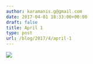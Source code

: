 ```yaml
---
author: karamanis.g@gmail.com
date: 2017-04-01 18:33:00+00:00
draft: false
title: April 1
type: post
url: /blog/2017/4/april-1
---
```


![](https://images.squarespace-cdn.com/content/v1/4f3f61bae4b063b909445965/1491062629298-MYRCSK7CZ50W3AVFKEA2/ke17ZwdGBToddI8pDm48kF9aEDQaTpZHfWEO2zppK7Z7gQa3H78H3Y0txjaiv_0fDoOvxcdMmMKkDsyUqMSsMWxHk725yiiHCCLfrh8O1z5QPOohDIaIeljMHgDF5CVlOqpeNLcJ80NK65_fV7S1UX7HUUwySjcPdRBGehEKrDf5zebfiuf9u6oCHzr2lsfYZD7bBzAwq_2wCJyqgJebgg/image-asset.jpeg?format=original)

